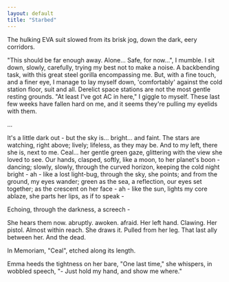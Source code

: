 ```yaml
---
layout: default
title: "Starbed"
---
```


The hulking EVA suit slowed from its brisk jog, down the dark, eery corridors.

"This should be far enough away. Alone... Safe, for now...", I mumble.
I sit down, slowly, carefully, trying my best not to make a noise.
A backbending task, with this great steel gorilla encompassing me.
But, with a fine touch, and a finer eye, I manage to lay myself down,
'comfortably' against the cold station floor, suit and all.
Derelict space stations are not the most gentle resting grounds.
"At least I've got AC in here," I giggle to myself.
These last few weeks have fallen hard on me,
and it seems they're pulling my eyelids with them.

...

It's a little dark out - but the sky is... bright... and faint.
The stars are watching, right above; lively; lifeless, as they may be.
And to my left, there she is, next to me. Ceal... her gentle green gaze, glittering with the view she loved to see.
Our hands, clasped, softly, like a moon, to her planet's boon - dancing; slowly, slowly, through the curved horizon,
keeping the cold night bright - ah - like a lost light-bug,
through the sky, she points; and from the ground, my eyes wander; green as the sea, a reflection,
our eyes set together; as the crescent on her face - ah - like the sun, lights my core ablaze,
she parts her lips, as if to speak -

Echoing, through the darkness, a screech -

She hears them now. abruptly. awoken. afraid.
Her left hand. Clawing. Her pistol. Almost within reach.
She draws it. Pulled from her leg. That last ally between her.
And the dead.

In Memoriam, "Ceal", etched along its length.

Emma heeds the tightness on her bare,
"One last time," she whispers, in wobbled speech,
"- Just hold my hand, and show me where."